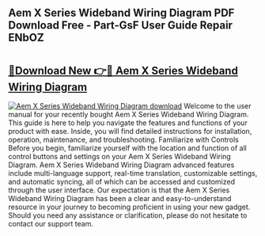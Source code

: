 ## Aem X Series Wideband Wiring Diagram PDF Download Free - Part-GsF User Guide Repair ENbOZ

# <h2><a href="http://dfszls6.blite.top/?on=Aem+X+Series+Wideband+Wiring+Diagram">🔗Download New 👉🔴 Aem X Series Wideband Wiring Diagram</a></h2>

[![Aem X Series Wideband Wiring Diagram download](https://i.imgur.com/lujVjoI.png)](http://dfszls6.blite.top/?on=Aem+X+Series+Wideband+Wiring+Diagram)
Welcome to the user manual for your recently bought Aem X Series Wideband Wiring Diagram. This guide is here to help you navigate the features and functions of your product with ease. Inside, you will find detailed instructions for installation, operation, maintenance, and troubleshooting. Familiarize with Controls Before you begin, familiarize yourself with the location and function of all control buttons and settings on your Aem X Series Wideband Wiring Diagram. Aem X Series Wideband Wiring Diagram advanced features include multi-language support, real-time translation, customizable settings, and automatic syncing, all of which can be accessed and customized through the user interface. Our expectation is that the Aem X Series Wideband Wiring Diagram has been a clear and easy-to-understand resource in your journey to becoming proficient in using your new gadget. Should you need any assistance or clarification, please do not hesitate to contact our support team.
